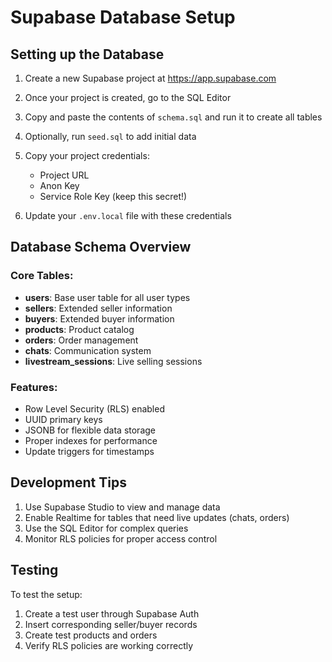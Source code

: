 # Supabase Database Setup

## Setting up the Database

1. Create a new Supabase project at https://app.supabase.com

2. Once your project is created, go to the SQL Editor

3. Copy and paste the contents of `schema.sql` and run it to create all tables

4. Optionally, run `seed.sql` to add initial data

5. Copy your project credentials:
   - Project URL
   - Anon Key
   - Service Role Key (keep this secret!)

6. Update your `.env.local` file with these credentials

## Database Schema Overview

### Core Tables:
- **users**: Base user table for all user types
- **sellers**: Extended seller information
- **buyers**: Extended buyer information
- **products**: Product catalog
- **orders**: Order management
- **chats**: Communication system
- **livestream_sessions**: Live selling sessions

### Features:
- Row Level Security (RLS) enabled
- UUID primary keys
- JSONB for flexible data storage
- Proper indexes for performance
- Update triggers for timestamps

## Development Tips

1. Use Supabase Studio to view and manage data
2. Enable Realtime for tables that need live updates (chats, orders)
3. Use the SQL Editor for complex queries
4. Monitor RLS policies for proper access control

## Testing

To test the setup:
1. Create a test user through Supabase Auth
2. Insert corresponding seller/buyer records
3. Create test products and orders
4. Verify RLS policies are working correctly